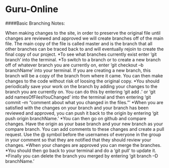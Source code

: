 # Guru-Online
####Basic Branching Notes:

When making changes to the site, in order to preserve the original file until changes are reviewed and approved we will create branches off of the main file.  The main copy of the file is called master and is the branch that all other branches can be traced back to and will eventually rejoin to create the final copy of our project.
*To see what branches currently exist enter ‘git branch’ into the terminal.
*To switch to a branch or to create a new branch off of whatever branch you are currently on, enter ‘git checkout –b branchName’ into your terminal.  If you are creating a new branch, this branch will be a copy of the branch from where it came.  You can then make changes to the code without risk of loosing the original copy.
*You should periodically save your work on the branch by adding your changes to the branch you are currently on.  You can do this by entering ‘git add .’ or ‘git add namesOfFilesYouChanged’ into the terminal and then entering ‘git commit –m “comment about what you changed in the files.”’
*When you are satisfied with the changes on your branch and your branch has been reviewed and approved, you can push it back to the origin by entering ‘git push origin branchName.’
*You can then go on github and compare changes. Have the origin as your base branch and your new branch as your compare branch.  You can add comments to these changes and create a pull request.  Use the @ symbol before the usernames of everyone in the group in your comment so that they are notified that they should review your changes.
*When your changes are approved you can merge the branches.
*You should then go back to your terminal and do a ‘git pull’ to update it.
*Finally you can delete the branch you merged by entering ‘git branch –D branchName.’
